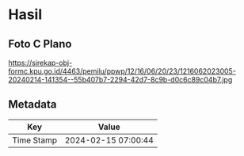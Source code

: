 # Hasil

## Foto C Plano

https://sirekap-obj-formc.kpu.go.id/4463/pemilu/ppwp/12/16/06/20/23/1216062023005-20240214-141354--55b407b7-2294-42d7-8c9b-d0c6c89c04b7.jpg


## Metadata

| Key        | Value               |
| ---------- | ------------------- |
| Time Stamp | 2024-02-15 07:00:44 |



